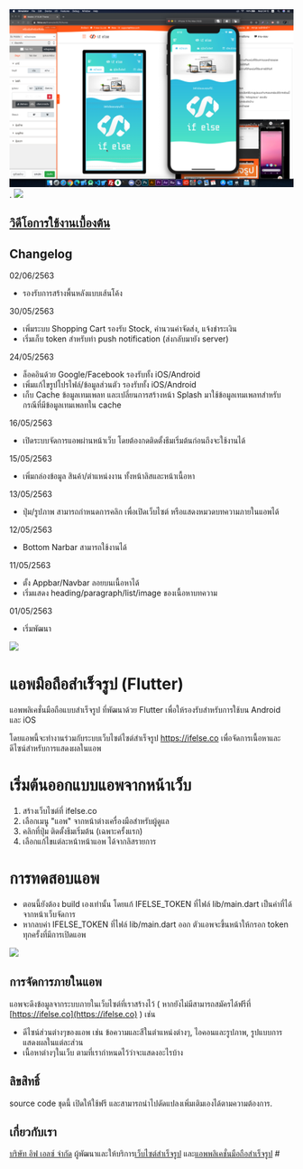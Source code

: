 <img src="screenshot.png">
.  

<img src="web.png">

## [วิดีโอการใช้งานเบื้องต้น](http://www.youtube.com/watch?v=7Cte73w959E)
 

## Changelog ###
02/06/2563
* รองรับการสร้างพื้นหลังแบบเส้นโค้ง

30/05/2563
* เพิ่มระบบ Shopping Cart รองรับ Stock, คำนวนค่าจัดส่ง, แจ้งชำระเงิน
* เริ่มเก็บ token สำหรับทำ push notification (ส่งกลับมายัง server)

24/05/2563
* ล็อคอินด้วย Google/Facebook รองรับทั้ง iOS/Android
* เพิ่มแก้ไขรูปโปรไฟล์/ข้อมูลส่วนตัว รองรับทั้ง iOS/Android
* เก็บ Cache ข้อมูลเทมเพลท และเปลี่ยนการสร้างหน้า Splash มาใช้ข้อมูลเทมเพลทสำหรับกรณีที่มีข้อมูลเทมเพลทใน cache

16/05/2563
* เปิดระบบจัดการแอพผ่านหน้าเว็บ โดยต้องกดติดตั้งธีมเริ่มต้นก่อนถึงจะใช้งานได้

15/05/2563
* เพิ่มกล่องข้อมูล สินค้า/ตำแหน่งงาน ทั้งหน้าลิสและหน้าเนื้อหา

13/05/2563
* ปุ่ม/รูปภาพ สามารถกำหนดการคลิก เพื่อเปิดเว็บไซต์ หรือแสดงหมวดบทความภายในแอพได้

12/05/2563
* Bottom Narbar สามารถใช้งานได้

11/05/2563
* ตั้ง Appbar/Navbar ลอยบนเนื้อหาได้
* เริ่มแสดง heading/paragraph/list/image ของเนื้อหาบทความ

01/05/2563
* เริ่มพัฒนา
 

<img src="screenshot.gif">

# แอพมือถือสำเร็จรูป (Flutter)
แอพพลิเคชั่นมือถือแบบสำเร็จรูป ที่พัฒนาด้วย Flutter เพื่อให้รองรับสำหรับการใช้บน Android และ iOS 

โดยแอพนี้จะทำงานร่วมกับระบบเว็บไซต์ไซต์สำเร็จรูป https://ifelse.co เพื่อจัดการเนื้อหาและดีไซน์สำหรับการแสดงผลในแอพ
 

# เริ่มต้นออกแบบแอพจากหน้าเว็บ
1. สร้างเว็บไซต์ที่ ifelse.co
2. เลือกเมนู "แอพ" จากหน้าต่างเครื่องมือสำหรับผู้ดูแล
3. คลิกที่ปุ่ม ติดตั้งธีมเริ่มต้น (เฉพาะครั้งแรก)
4. เลือกแก้ไขแต่ละหน้าหน้าแอพ ได้จากลิสรายการ
 

# การทดสอบแอพ
- ตอนนี้ยังต้อง build เองเท่านั้น โดยแก้ IFELSE_TOKEN ที่ไฟล์ lib/main.dart เป็นค่าที่ได้จากหน้าเว็บจัดการ
- หากลบค่า IFELSE_TOKEN ที่ไฟล์ lib/main.dart ออก ตัวแอพจะขึ้นหน้าให้กรอก token ทุกครั้งที่มีการเปิดแอพ

<img src="demo-page.png">
 


## การจัดการภายในแอพ
แอพจะดึงข้อมูลจากระบบภายในเว็บไซต์ที่เราสร้างไว้ ( หากยังไม่มีสามารถสมัครได้ฟรีที่ [https://ifelse.co](https://ifelse.co) ) เช่น
- ดีไซน์ส่วนต่างๆของแอพ เช่น ข้อความและสีในตำแหน่งต่างๆ, ไอคอนและรูปภาพ, รูปแบบการแสดงผลในแต่ละส่วน
- เนื้อหาต่างๆในเว็บ ตามที่เรากำหนดไว้ว่าจะแสดงอะไรบ้าง
 


## ลิขสิทธิ์
source code ชุดนี้ เปิดให้ใช้ฟรี และสามารถนำไปดัดแปลงเพิ่มเติมเองได้ตามความต้องการ.


## เกี่ยวกับเรา
[บริษัท อิฟ เอลซ์ จำกัด](https://ifelse.co.th) ผู้พัฒนาและให้บริการ[เว็บไซต์สำเร็จรูป](https://ifelse.co) และ[แอพพลิเคชั่นมือถือสำเร็จรูป](https://ifelse.co) #

